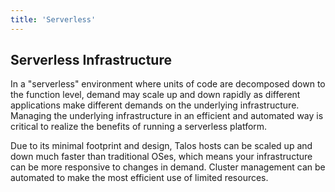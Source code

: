 ```yaml
---
title: 'Serverless'
---
```


## Serverless Infrastructure

In a "serverless" environment where units of code are decomposed down to the function level, demand may scale up and down rapidly as different applications make different demands on the underlying infrastructure.
Managing the underlying infrastructure in an efficient and automated way is critical to realize the benefits of running a serverless platform.

Due to its minimal footprint and design, Talos hosts can be scaled up and down much faster than traditional OSes, which means your infrastructure can be more responsive to changes in demand.
Cluster management can be automated to make the most efficient use of limited resources.
